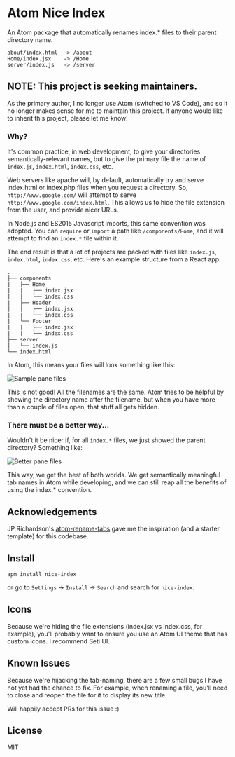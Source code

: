 Atom Nice Index
================

An Atom package that automatically renames index.* files to their parent directory name.

```
about/index.html  -> /about
Home/index.jsx    -> /Home
server/index.js   -> /server
```

## NOTE: This project is seeking maintainers.
As the primary author, I no longer use Atom (switched to VS Code), and so it no longer makes sense for me to maintain this project. If anyone would like to inherit this project, please let me know!


### Why?

It's common practice, in web development, to give your directories semantically-relevant names, but to give the primary file the name of `index.js`, `index.html`, `index.css`, etc.

Web servers like apache will, by default, automatically try and serve index.html or index.php files when you request a directory. So, `http://www.google.com/` will attempt to serve `http://www.google.com/index.html`. This allows us to hide the file extension from the user, and provide nicer URLs.

In Node.js and ES2015 Javascript imports, this same convention was adopted. You can `require` or `import` a path like `/components/Home`, and it will attempt to find an `index.*` file within it.

The end result is that a lot of projects are packed with files like `index.js`, `index.html`, `index.css`, etc. Here's an example structure from a React app:

```
.
├── components
|   ├── Home
|   |   ├── index.jsx
|   |   └── index.css
|   ├── Header
|   |   ├── index.jsx
|   |   └── index.css
|   └── Footer
|   |   ├── index.jsx
|   |   └── index.css
├── server
|   └── index.js
└── index.html
```

In Atom, this means your files will look something like this:

![Sample pane files](/img/before.png "Before")

This is not good! All the filenames are the same. Atom tries to be helpful by showing the directory name after the filename, but when you have more than a couple of files open, that stuff all gets hidden.

### There must be a better way...

Wouldn't it be nicer if, for all `index.*` files, we just showed the parent directory? Something like:

![Better pane files](/img/after.png "After")

This way, we get the best of both worlds. We get semantically meaningful tab names in Atom while developing, and we can still reap all the benefits of using the index.* convention.


Acknowledgements
----------------

JP Richardson's [atom-rename-tabs](https://github.com/jprichardson/atom-rename-tabs) gave me the inspiration (and a starter template) for this codebase.



Install
-------

```
apm install nice-index
```

or go to `Settings` → `Install` → `Search` and search for `nice-index`.


Icons
--------
Because we're hiding the file extensions (index.jsx vs index.css, for example), you'll probably want to ensure you use an Atom UI theme that has custom icons. I recommend Seti UI.


Known Issues
-----

Because we're hijacking the tab-naming, there are a few small bugs I have not yet had the chance to fix. For example, when renaming a file, you'll need to close and reopen the file for it to display its new title.

Will happily accept PRs for this issue :)


License
-------
MIT
